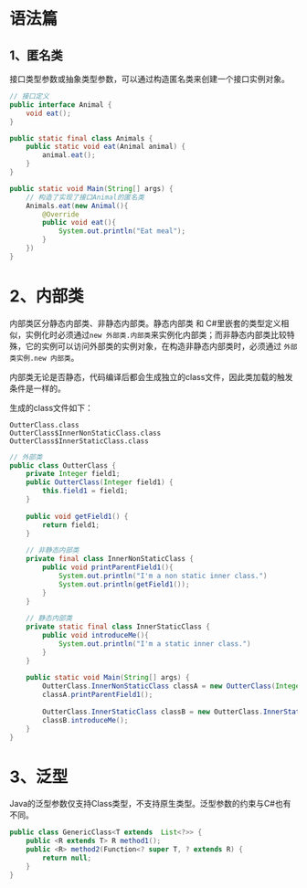# 语法篇

## 1、匿名类

接口类型参数或抽象类型参数，可以通过构造匿名类来创建一个接口实例对象。

```java
// 接口定义
public interface Animal {
    void eat();
}

public static final class Animals {
    public static void eat(Animal animal) {
        animal.eat();
    }
}

public static void Main(String[] args) {
    // 构造了实现了接口Animal的匿名类
    Animals.eat(new Animal(){
        @Override
        public void eat(){
            System.out.println("Eat meal");
        }
    })
}
```



# 2、内部类

内部类区分静态内部类、非静态内部类。静态内部类 和 C#里嵌套的类型定义相似，实例化时必须通过`new 外部类.内部类`来实例化内部类；而非静态内部类比较特殊，它的实例可以访问外部类的实例对象，在构造非静态内部类时，必须通过 `外部类实例.new 内部类`。

内部类无论是否静态，代码编译后都会生成独立的class文件，因此类加载的触发条件是一样的。

生成的class文件如下：

```plain
OutterClass.class
OutterClass$InnerNonStaticClass.class
OutterClass$InnerStaticClass.class
```



```java
// 外部类
public class OutterClass {
    private Integer field1;
    public OutterClass(Integer field1) {
        this.field1 = field1;
    }
    
    public void getField1() {
        return field1;
    }
    
    // 非静态内部类
    private final class InnerNonStaticClass {
        public void printParentField1(){
            System.out.println("I'm a non static inner class.")
            System.out.println(getField1());
        }
    }
    
    // 静态内部类
    private static final class InnerStaticClass {
        public void introduceMe(){
            System.out.println("I'm a static inner class.")
        }
    }
    
    public static void Main(String[] args) {
        OutterClass.InnerNonStaticClass classA = new OutterClass(Integer.valueOf(1)).new InnerNonStaticClass();
        classA.printParentField1();
        
        OutterClass.InnerStaticClass classB = new OutterClass.InnerStaticClass();
        classB.introduceMe();
    }
}
```



# 3、泛型

Java的泛型参数仅支持Class类型，不支持原生类型。泛型参数的约束与C#也有不同。

```java
public class GenericClass<T extends  List<?>> {
	public <R extends T> R method1();
    public <R> method2(Function<? super T, ? extends R) {
        return null;
    }
}
```

